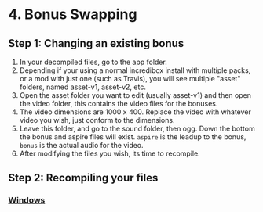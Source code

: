 # 4. Bonus Swapping

## Step 1: Changing an existing bonus
1. In your decompiled files, go to the app folder.
2. Depending if your using a normal incredibox install with multiple packs, or a mod with just one (such as Travis), you will see multiple "asset" folders, named asset-v1, asset-v2, etc.
3. Open the asset folder you want to edit (usually asset-v1) and then open the video folder, this contains the video files for the bonuses.
4. The video dimensions are 1000 x 400. Replace the video with whatever video you wish, just conform to the dimensions.
5. Leave this folder, and go to the sound folder, then ogg. Down the bottom the bonus and aspire files will exist. `aspire` is the leadup to the bonus, `bonus` is the actual audio for the video.
6. After modifying the files you wish, its time to recompile.

## Step 2: Recompiling your files
### [Windows](https://github.com/sealldeveloper/incredibox-modding-docs/blob/main/1.%20Decompilation/README.md#step-3-compilation)
